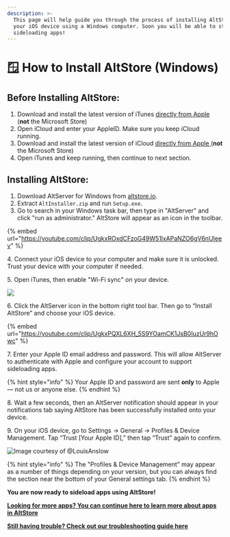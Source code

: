 ```yaml
---
description: >-
  This page will help guide you through the process of installing AltStore onto
  your iOS device using a Windows computer. Soon you will be able to start
  sideloading apps!
---
```


# 🪟 How to Install AltStore (Windows)

## **Before Installing AltStore:**

1. Download and install the latest version of iTunes [directly from Apple](https://www.apple.com/itunes/download/win64) (**not** the Microsoft Store)&#x20;
2. Open iCloud and enter your AppleID. Make sure you keep iCloud running.
3. Download and install the latest version of iCloud [directly from Apple ](https://updates.cdn-apple.com/2020/windows/001-39935-20200911-1A70AA56-F448-11EA-8CC0-99D41950005E/iCloudSetup.exe)(**not** the Microsoft Store)
4. Open iTunes and keep running, then continue to next section.



## **Installing AltStore:**

1. Download AltServer for Windows from [altstore.io](https://altstore.io).
2. Extract `AltInstaller.zip` and run `Setup.exe`.
3. Go to search in your Windows task bar, then type in "AltServer" and click "run as administrator." AltStore will appear as an icon in the toolbar.

{% embed url="https://youtube.com/clip/UgkxROxdCFzoG49W51lxAPaNZO6gV6nUIeev" %}

4\. Connect your iOS device to your computer and make sure it is unlocked. Trust your device with your computer if needed.

5\. Open iTunes, then enable "Wi-Fi sync" on your device.

![](<../.gitbook/assets/002\_sync-iphone-over-wifi-1999751-0242f5c1b2814ecaac3b49815c365c59 (1).webp>)

6\. Click the AltServer icon in the bottom right tool bar. Then go to “Install AltStore” and choose your iOS device.

{% embed url="https://youtube.com/clip/UgkxPQXL6XH_5S9YOamCK1JsB0IuzUr9hOwc" %}

7\. Enter your Apple ID email address and password. This will allow AltServer to authenticate with Apple and configure your account to support sideloading apps.

{% hint style="info" %}
Your Apple ID and password are sent **only** to Apple — not us or anyone else.
{% endhint %}

8\. Wait a few seconds, then an AltServer notification should appear in your notifications tab saying AltStore has been successfully installed onto your device.

9\.  On your iOS device, go to Settings -> General -> Profiles & Device Management. Tap “Trust \[Your Apple ID],” then tap “Trust” again to confirm.

![Image courtesy of @LouisAnslow](https://files.gitbook.com/v0/b/gitbook-x-prod.appspot.com/o/spaces%2FAfe8qEztjcTjsjjaMBY2%2Fuploads%2F1NUuIKBgS0adjhFhOqVt%2F1-CwxM2iiAN0kLSWGuRQcCHQ-2%20\(dragged\).jpg?alt=media\&token=f94229f1-89be-4e25-854d-d13736f64ca3)

{% hint style="info" %}
​The "Profiles & Device Management" may appear as a number of things depending on your version, but you can always find the section near the bottom of your General settings tab.
{% endhint %}

**You are now ready to sideload apps using AltStore!**

****[**Looking for more apps? You can continue here to learn more about apps in AltStore**](broken-reference)****

****[**Still having trouble? Check out our troubleshooting guide here**](troubleshooting-guide.md)****
